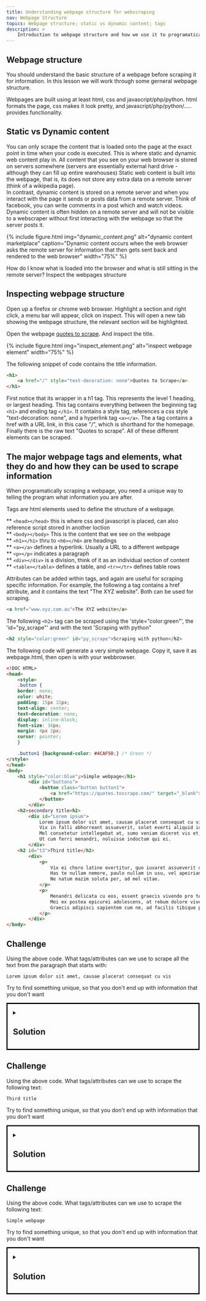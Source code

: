 ```yaml
---
title: Understanding webpage structure for webscraping 
nav: Webpage Structure
topics: Webpage structure; static vs dynamic content; tags
description: >
    Introduction to webpage structure and how we use it to programatically scrape its contents.
---
```


## Webpage structure 
You should understand the basic structure of a webpage before scraping it for information. In this lesson we will work through some gerneral webpage structure.

Webpages are built using at least html, css and javascript/php/python. html formats the page, css makes it look pretty, and javascript/php/python/..... provides functionality.

## Static vs Dynamic content
You can only scrape the content that is loaded onto the page at the exact point in time when your code is executed. This is where static and dynamic web content play in. All content that you see on your web browser is stored on servers somewhere (servers are essentially external hard drive - although they can fill up entire warehouses)
Static web content is built into the webpage, that is, its does not store any extra data on a remote server (think of a wikipedia page). </br>
In contrast, dynamic content is stored on a remote server and when you interact with the page it sends or posts data from a remote server. Think of facebook, you can write comments in a post which and watch videos. Dynamic content is often hidden on a remote server and will not be visible to a webscraper without first interacting with the webpage so that the server posts it.

{% include figure.html img="dynamic_content.png" alt="dynamic content marketplace" caption="Dynamic content occurs when the web browser asks the remote server for information that then gets sent back and rendered to the web browser" width="75%" %}

How do I know what is loaded into the browser and what is still sitting in the remote server? <bold>Inspect the webpages structure</bold>

## Inspecting webpage structure 
Open up a firefox or chrome web browser. Highlight a section and right click, a menu bar will appear, click on inspect. This will open a new tab showing the webpage structure, the relevant section will be highlighted.

Open the webpage <a href="https://quotes.toscrape.com/" target="_blank">quotes to scrape</a>. And inspect the title. 

{% include figure.html img="inspect_element.png" alt="inspect webpage element" width="75%" %}

The following snippet of code contains the title information.

```html
<h1>
    <a href="/" style="text-decoration: none">Quotes to Scrape</a>
</h1>
```
First notice that its wrapper in a h1 tag. This represents the level 1 heading, or largest heading.
This tag contains everything between the beginning tag ```<h1>``` and ending tag ```</h1>```. 
It contains a style tag, references a css style "text-decoration: none", and a hyperlink tag ```<a></a>```. The a tag contains a href with a URL link, in this case "/", which is shorthand for the homepage. Finally there is the raw text "Quotes to scrape".
All of these different elements can be scraped.

## The major webpage tags and elements, what they do and how they can be used to scrape information 

When programatically scraping a webpage, you need a unique way to telling the program what information you are after. 

Tags are html elements used to define the structure of a webpage.

** ```<head></head>``` this is where css and javascript is placed, can also reference script stored in another loction <br>
** ```<body></body>``` This is the content that we see on the webpage <br>
** ```<h1></h1>``` thru to ```<h6></h6>``` are headings <br>
** ```<a></a>``` defines a hyperlink. Usually a URL to a different webpage <br>
** ```<p></p>``` indicates a paragraph <br>
** ```<div></div>``` is a division, think of it as an individual section of content <br>
** ```<table></table>``` defines a table, and ```<tr></tr>``` defines table rows <br>

Attributes can be added within tags, and again are useful for scraping specific information.
For example, the following a tag contains a href attribute, and it contains the text "The XYZ website". Both can be used for scraping.

```html
<a href="www.xyz.com.au">The XYZ website</a>
```

The following ```<h2>``` tag can be scraped using the 'style="color:green"', the 'id="py_scrape"' and with the text 'Scraping with python"

```html
<h2 style="color:green" id="py_scrape">Scraping with python</h2>
```


The following code will generate a very simple webpage. Copy it, save it as webpage.html, then open is with your webbrowser.

```html
<!DOC HTML>
<head>
    <style> 
    .button {
    border: none;
    color: white;
    padding: 15px 32px;
    text-align: center;
    text-decoration: none;
    display: inline-block;
    font-size: 16px;
    margin: 4px 2px;
    cursor: pointer;
    }

    .button1 {background-color: #4CAF50;} /* Green */
</style>
</head>
<body>
    <h1 style="color:blue";>Simple webpage</h1>
        <div id="buttons">
            <button class="button button1">
                <a href="https://quotes.toscrape.com/" target="_blank">Quotes to Quote</a>
            </button>
        </div> 
    <h2>secondary title<h2>
        <div id="Lorem ipsum">
            Lorem ipsum dolor sit amet, causae placerat consequat cu vis, id consequat interesset intellegebat eos. 
            Vix in falli abhorreant assueverit, solet everti aliquid id quo. 
            Mel consetetur intellegebat at, sumo veniam diceret vis et, eam id quaeque feugiat. 
            Ut cum ferri menandri, noluisse indoctum qui ei.
        </div>
    <h2 id="t3">Third title</h2>
        <div>
            <p>
                Vix ei choro latine evertitur, quo iuvaret assueverit dissentias no. 
                Has te nullam nemore, paulo nullam in usu, vel apeirian corrumpit cu. 
                Ne natum mazim soluta per, ad mel vitae.
            </p>
            <p>
                Menandri delicata cu eos, essent graecis vivendo pro te. Eu ius quot integre erroribus. 
                Mei ex postea epicurei adolescens, at rebum dolore vivendo nam. 
                Graecis adipisci sapientem cum ne, ad facilis tibique percipit vim, blandit dissentias duo ne.
            </p>
        </div>    
</body>
```



## Challenge
Using the above code. What tags/attributes can we use to scrape all the text from the paragraph that starts with:

    Lorem ipsum dolor sit amet, causae placerat consequat cu vis

Try to find something unique, so that you don't end up with information that you don't want

<details style="border:3px; border-style:solid; border-color:#000000; padding: 1em;"><summary><h2>Solution</h2></summary>
<p>

```<div id="Lorem ipsum">```

If we use only the div tag we will scrape all of the text within each div.

</p>
</details>


## Challenge
Using the above code. What tags/attributes can we use to scrape the following text:

    Third title

Try to find something unique, so that you don't end up with information that you don't want

<details style="border:3px; border-style:solid; border-color:#000000; padding: 1em;"><summary><h2>Solution</h2></summary>
<p>

```id="t3"```

If we use only the h2 tag we will scrape both h2 titles:
    secondary title
    Third title

</p>
</details>

## Challenge
Using the above code. What tags/attributes can we use to scrape the following text:

    Simple webpage

Try to find something unique, so that you don't end up with information that you don't want

<details style="border:3px; border-style:solid; border-color:#000000; padding: 1em;"><summary><h2>Solution</h2></summary>
<p>
We can use the h1 tag as its the only one on the page.
```<h1>```

We can also use ```style="color:blue"```

</p>
</details>
